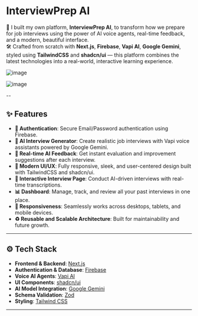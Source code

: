 

# InterviewPrep AI

🚀 I built my own platform, **InterviewPrep AI**, to transform how we prepare for job interviews using the power of AI voice agents, real-time feedback, and a modern, beautiful interface.  
🛠️ Crafted from scratch with **Next.js**, **Firebase**, **Vapi AI**, **Google Gemini**, styled using **TailwindCSS** and **shadcn/ui** — this platform combines the latest technologies into a real-world, interactive learning experience.


![image](https://github.com/user-attachments/assets/4d9906ca-fd40-472e-ac71-efebf170d086)

![image](https://cdn.pixabay.com/photo/2024/04/02/10/18/ai-generated-8670525_1280.jpg)





--

## ✨ Features

- **🔐 Authentication**: Secure Email/Password authentication using Firebase.
- **🎤 AI Interview Generator**: Create realistic job interviews with Vapi voice assistants powered by Google Gemini.
- **🧠 Real-time AI Feedback**: Get instant evaluation and improvement suggestions after each interview.
- **🎨 Modern UI/UX**: Fully responsive, sleek, and user-centered design built with TailwindCSS and shadcn/ui.
- **📄 Interactive Interview Page**: Conduct AI-driven interviews with real-time transcriptions.
- **📊 Dashboard**: Manage, track, and review all your past interviews in one place.
- **📱 Responsiveness**: Seamlessly works across desktops, tablets, and mobile devices.
- **♻️ Reusable and Scalable Architecture**: Built for maintainability and future growth.

---

## ⚙️ Tech Stack

- **Frontend & Backend**: [Next.js](https://nextjs.org/)
- **Authentication & Database**: [Firebase](https://firebase.google.com/)
- **Voice AI Agents**: [Vapi AI](https://vapi.ai/)
- **UI Components**: [shadcn/ui](https://ui.shadcn.dev/)
- **AI Model Integration**: [Google Gemini](https://deepmind.google/technologies/gemini/)
- **Schema Validation**: [Zod](https://zod.dev/)
- **Styling**: [Tailwind CSS](https://tailwindcss.com/)

---

